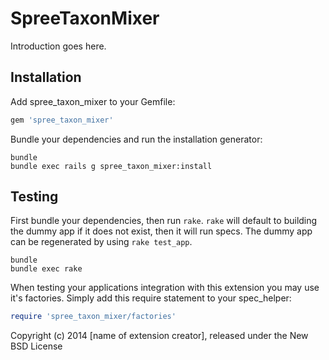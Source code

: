 SpreeTaxonMixer
===============

Introduction goes here.

Installation
------------

Add spree_taxon_mixer to your Gemfile:

```ruby
gem 'spree_taxon_mixer'
```

Bundle your dependencies and run the installation generator:

```shell
bundle
bundle exec rails g spree_taxon_mixer:install
```

Testing
-------

First bundle your dependencies, then run `rake`. `rake` will default to building the dummy app if it does not exist, then it will run specs. The dummy app can be regenerated by using `rake test_app`.

```shell
bundle
bundle exec rake
```

When testing your applications integration with this extension you may use it's factories.
Simply add this require statement to your spec_helper:

```ruby
require 'spree_taxon_mixer/factories'
```

Copyright (c) 2014 [name of extension creator], released under the New BSD License
